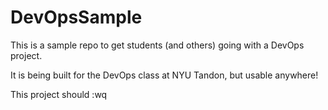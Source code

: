 # DevOpsSample

This is a sample repo to get students (and others) going with a DevOps project.

It is being built for the DevOps class at NYU Tandon, but usable anywhere!

This project should :wq

